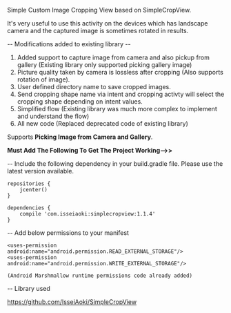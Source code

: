 Simple Custom Image Cropping View based on SimpleCropView.

It's very useful to use this activity on the devices which has landscape camera and the captured image is sometimes rotated in results.

-- Modifications added to existing library --
1. Added support to capture image from camera and also pickup from gallery (Existing library only supported picking gallery image) 
2. Picture quality taken by camera is lossless after cropping (Also supports rotation of image).
3. User defined directory name to save cropped images.
4. Send cropping shape name via intent and cropping activty will select the cropping shape depending on intent values.
5. Simplified flow (Existing library was much more complex to implement and understand the flow)
6. All new code (Replaced deprecated code of existing library)

Supports **Picking Image from Camera and Gallery**.

**Must Add The Following To Get The Project Working-->>**

-- Include the following dependency in your build.gradle file. Please use the latest version available.

    repositories { 
        jcenter() 
    }

    dependencies { 
        compile 'com.isseiaoki:simplecropview:1.1.4' 
    }

-- Add below permissions to your manifest

    <uses-permission android:name="android.permission.READ_EXTERNAL_STORAGE"/>
    <uses-permission android:name="android.permission.WRITE_EXTERNAL_STORAGE"/>
    
    (Android Marshmallow runtime permissions code already added)
    
-- Library used 
    
   https://github.com/IsseiAoki/SimpleCropView
    
